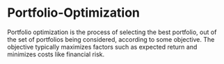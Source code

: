 # Portfolio-Optimization
Portfolio optimization is the process of selecting the best portfolio, out of the set of portfolios being considered, according to some objective. The objective typically maximizes factors such as expected return and minimizes costs like financial risk.
